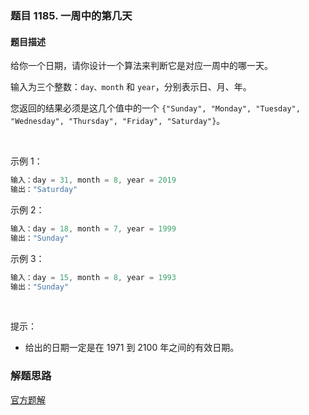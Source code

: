 ### 题目 1185. 一周中的第几天
#### 题目描述
给你一个日期，请你设计一个算法来判断它是对应一周中的哪一天。

输入为三个整数：`day、month` 和 `year`，分别表示日、月、年。

您返回的结果必须是这几个值中的一个 `{"Sunday", "Monday", "Tuesday", "Wednesday", "Thursday", "Friday", "Saturday"}`。

 

示例 1：

```js
输入：day = 31, month = 8, year = 2019
输出："Saturday"
```
示例 2：

```js
输入：day = 18, month = 7, year = 1999
输出："Sunday"
```
示例 3：

```js
输入：day = 15, month = 8, year = 1993
输出："Sunday"
```
 

提示：

- 给出的日期一定是在 1971 到 2100 年之间的有效日期。

### 解题思路
[官方题解](https://leetcode-cn.com/problems/day-of-the-week/solution/yi-zhou-zhong-de-di-ji-tian-by-leetcode-w43iw/)
